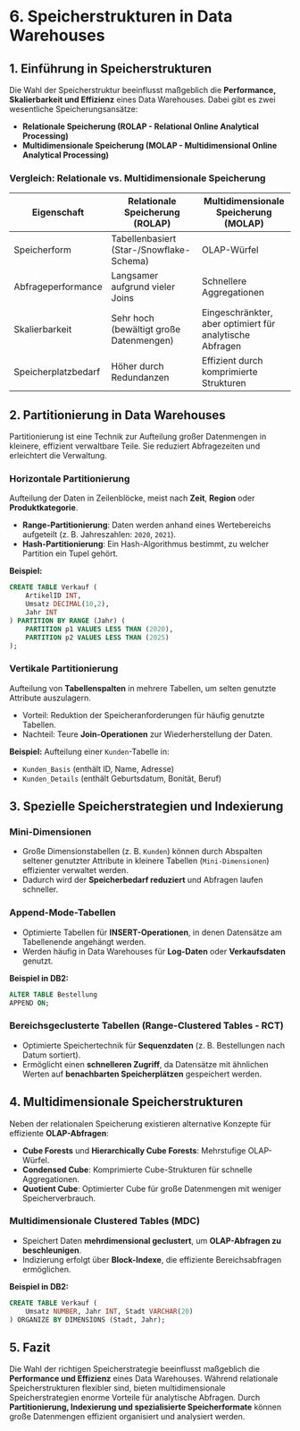 # **6. Speicherstrukturen in Data Warehouses**

## **1. Einführung in Speicherstrukturen**
Die Wahl der Speicherstruktur beeinflusst maßgeblich die **Performance, Skalierbarkeit und Effizienz** eines Data Warehouses. Dabei gibt es zwei wesentliche Speicherungsansätze:
- **Relationale Speicherung (ROLAP - Relational Online Analytical Processing)**
- **Multidimensionale Speicherung (MOLAP - Multidimensional Online Analytical Processing)**

### **Vergleich: Relationale vs. Multidimensionale Speicherung**
| Eigenschaft | Relationale Speicherung (ROLAP) | Multidimensionale Speicherung (MOLAP) |
|------------|--------------------------------|--------------------------------|
| Speicherform | Tabellenbasiert (Star-/Snowflake-Schema) | OLAP-Würfel |
| Abfrageperformance | Langsamer aufgrund vieler Joins | Schnellere Aggregationen |
| Skalierbarkeit | Sehr hoch (bewältigt große Datenmengen) | Eingeschränkter, aber optimiert für analytische Abfragen |
| Speicherplatzbedarf | Höher durch Redundanzen | Effizient durch komprimierte Strukturen |

## **2. Partitionierung in Data Warehouses**
Partitionierung ist eine Technik zur Aufteilung großer Datenmengen in kleinere, effizient verwaltbare Teile. Sie reduziert Abfragezeiten und erleichtert die Verwaltung.

### **Horizontale Partitionierung**
Aufteilung der Daten in Zeilenblöcke, meist nach **Zeit**, **Region** oder **Produktkategorie**.
- **Range-Partitionierung**: Daten werden anhand eines Wertebereichs aufgeteilt (z. B. Jahreszahlen: `2020`, `2021`).
- **Hash-Partitionierung**: Ein Hash-Algorithmus bestimmt, zu welcher Partition ein Tupel gehört.

**Beispiel:**
```sql
CREATE TABLE Verkauf (
    ArtikelID INT,
    Umsatz DECIMAL(10,2),
    Jahr INT
) PARTITION BY RANGE (Jahr) (
    PARTITION p1 VALUES LESS THAN (2020),
    PARTITION p2 VALUES LESS THAN (2025)
);
```

### **Vertikale Partitionierung**
Aufteilung von **Tabellenspalten** in mehrere Tabellen, um selten genutzte Attribute auszulagern.
- Vorteil: Reduktion der Speicheranforderungen für häufig genutzte Tabellen.
- Nachteil: Teure **Join-Operationen** zur Wiederherstellung der Daten.

**Beispiel:** Aufteilung einer `Kunden`-Tabelle in:
- `Kunden_Basis` (enthält ID, Name, Adresse)
- `Kunden_Details` (enthält Geburtsdatum, Bonität, Beruf)

## **3. Spezielle Speicherstrategien und Indexierung**

### **Mini-Dimensionen**
- Große Dimensionstabellen (z. B. `Kunden`) können durch Abspalten seltener genutzter Attribute in kleinere Tabellen (`Mini-Dimensionen`) effizienter verwaltet werden.
- Dadurch wird der **Speicherbedarf reduziert** und Abfragen laufen schneller.

### **Append-Mode-Tabellen**
- Optimierte Tabellen für **INSERT-Operationen**, in denen Datensätze am Tabellenende angehängt werden.
- Werden häufig in Data Warehouses für **Log-Daten** oder **Verkaufsdaten** genutzt.

**Beispiel in DB2:**
```sql
ALTER TABLE Bestellung
APPEND ON;
```

### **Bereichsgeclusterte Tabellen (Range-Clustered Tables - RCT)**
- Optimierte Speichertechnik für **Sequenzdaten** (z. B. Bestellungen nach Datum sortiert).
- Ermöglicht einen **schnelleren Zugriff**, da Datensätze mit ähnlichen Werten auf **benachbarten Speicherplätzen** gespeichert werden.

## **4. Multidimensionale Speicherstrukturen**
Neben der relationalen Speicherung existieren alternative Konzepte für effiziente **OLAP-Abfragen**:
- **Cube Forests** und **Hierarchically Cube Forests**: Mehrstufige OLAP-Würfel.
- **Condensed Cube**: Komprimierte Cube-Strukturen für schnelle Aggregationen.
- **Quotient Cube**: Optimierter Cube für große Datenmengen mit weniger Speicherverbrauch.

### **Multidimensionale Clustered Tables (MDC)**
- Speichert Daten **mehrdimensional geclustert**, um **OLAP-Abfragen zu beschleunigen**.
- Indizierung erfolgt über **Block-Indexe**, die effiziente Bereichsabfragen ermöglichen.

**Beispiel in DB2:**
```sql
CREATE TABLE Verkauf (
    Umsatz NUMBER, Jahr INT, Stadt VARCHAR(20)
) ORGANIZE BY DIMENSIONS (Stadt, Jahr);
```

## **5. Fazit**
Die Wahl der richtigen Speicherstrategie beeinflusst maßgeblich die **Performance und Effizienz** eines Data Warehouses. Während relationale Speicherstrukturen flexibler sind, bieten multidimensionale Speicherstrategien enorme Vorteile für analytische Abfragen. Durch **Partitionierung, Indexierung und spezialisierte Speicherformate** können große Datenmengen effizient organisiert und analysiert werden.

